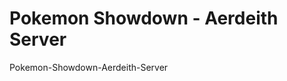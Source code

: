 Pokemon Showdown - Aerdeith Server
==================================

Pokemon-Showdown-Aerdeith-Server
